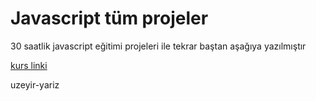 # Javascript tüm projeler 
30 saatlik javascript eğitimi projeleri ile tekrar baştan aşağıya yazılmıştır

[kurs linki](https://www.udemy.com/course/javascript-egitimi/)

uzeyir-yariz
